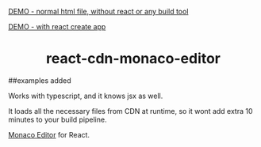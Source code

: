 

[DEMO - normal html file, without react or any build tool ](https://zerdos.github.io/react-cdn-monaco-editor/) 

[DEMO - with react create app ](https://zerdos.github.io/react-cdn-monaco-editor/) 


<h1 align="center">react-cdn-monaco-editor</h1>

##examples added

Works with typescript, and it knows jsx as well.

It loads all the necessary files from CDN at runtime, so it wont add extra 10 minutes to your build pipeline.


[Monaco Editor](https://github.com/Microsoft/monaco-editor) for React.
